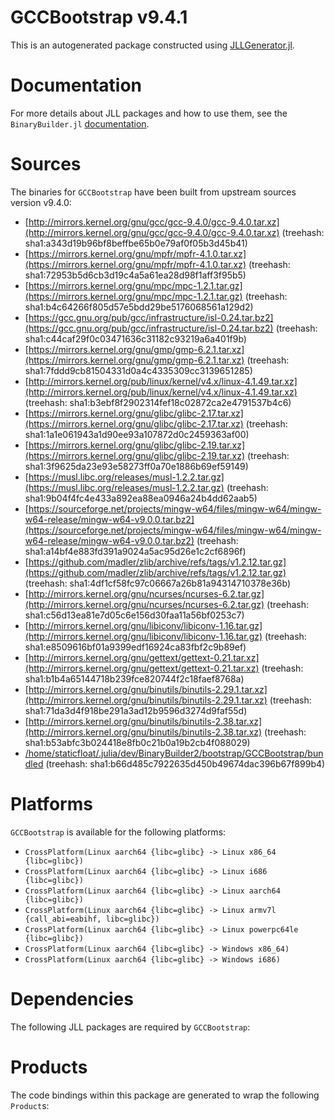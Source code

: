 # GCCBootstrap v9.4.1
This is an autogenerated package constructed using [JLLGenerator.jl](https://github.com/JuliaPackaging/BinaryBuilder2.jl/tree/main/JLLGenerator.jl).

# Documentation
For more details about JLL packages and how to use them, see the `BinaryBuilder.jl` [documentation](https://docs.binarybuilder.org/stable/jll/).

# Sources
The binaries for `GCCBootstrap` have been built from upstream sources version v9.4.0:

 - [http://mirrors.kernel.org/gnu/gcc/gcc-9.4.0/gcc-9.4.0.tar.xz](http://mirrors.kernel.org/gnu/gcc/gcc-9.4.0/gcc-9.4.0.tar.xz) (treehash: sha1:a343d19b96bf8beffbe65b0e79af0f05b3d45b41)
 - [https://mirrors.kernel.org/gnu/mpfr/mpfr-4.1.0.tar.xz](https://mirrors.kernel.org/gnu/mpfr/mpfr-4.1.0.tar.xz) (treehash: sha1:72953b5d6cb3d19c4a5a61ea28d98f1aff3f95b5)
 - [https://mirrors.kernel.org/gnu/mpc/mpc-1.2.1.tar.gz](https://mirrors.kernel.org/gnu/mpc/mpc-1.2.1.tar.gz) (treehash: sha1:b4c64266f805d57e5bdd29be5176068561a129d2)
 - [https://gcc.gnu.org/pub/gcc/infrastructure/isl-0.24.tar.bz2](https://gcc.gnu.org/pub/gcc/infrastructure/isl-0.24.tar.bz2) (treehash: sha1:c44caf29f0c03471636c31182c93219a6a401f9b)
 - [https://mirrors.kernel.org/gnu/gmp/gmp-6.2.1.tar.xz](https://mirrors.kernel.org/gnu/gmp/gmp-6.2.1.tar.xz) (treehash: sha1:7fddd9cb81504331d0a4c4335309cc3139651285)
 - [http://mirrors.kernel.org/pub/linux/kernel/v4.x/linux-4.1.49.tar.xz](http://mirrors.kernel.org/pub/linux/kernel/v4.x/linux-4.1.49.tar.xz) (treehash: sha1:b3ebf8f2902314fef18c02872ca2e4791537b4c6)
 - [https://mirrors.kernel.org/gnu/glibc/glibc-2.17.tar.xz](https://mirrors.kernel.org/gnu/glibc/glibc-2.17.tar.xz) (treehash: sha1:1a1e061943a1d90ee93a107872d0c2459363af00)
 - [https://mirrors.kernel.org/gnu/glibc/glibc-2.19.tar.xz](https://mirrors.kernel.org/gnu/glibc/glibc-2.19.tar.xz) (treehash: sha1:3f9625da23e93e58273ff0a70e1886b69ef59149)
 - [https://musl.libc.org/releases/musl-1.2.2.tar.gz](https://musl.libc.org/releases/musl-1.2.2.tar.gz) (treehash: sha1:9b04f4fc4e433a892ea88ea0946a24b4dd62aab5)
 - [https://sourceforge.net/projects/mingw-w64/files/mingw-w64/mingw-w64-release/mingw-w64-v9.0.0.tar.bz2](https://sourceforge.net/projects/mingw-w64/files/mingw-w64/mingw-w64-release/mingw-w64-v9.0.0.tar.bz2) (treehash: sha1:a14bf4e883fd391a9024a5ac95d26e1c2cf6896f)
 - [https://github.com/madler/zlib/archive/refs/tags/v1.2.12.tar.gz](https://github.com/madler/zlib/archive/refs/tags/v1.2.12.tar.gz) (treehash: sha1:4df1cf58fc97c06667a26b81a94314710378e36b)
 - [http://mirrors.kernel.org/gnu/ncurses/ncurses-6.2.tar.gz](http://mirrors.kernel.org/gnu/ncurses/ncurses-6.2.tar.gz) (treehash: sha1:c56d13ea81e7d05c6e156d30faa11a56bf0253c7)
 - [http://mirrors.kernel.org/gnu/libiconv/libiconv-1.16.tar.gz](http://mirrors.kernel.org/gnu/libiconv/libiconv-1.16.tar.gz) (treehash: sha1:e8509616bf01a9399edf16924ca83fbf2c9b89ef)
 - [http://mirrors.kernel.org/gnu/gettext/gettext-0.21.tar.xz](http://mirrors.kernel.org/gnu/gettext/gettext-0.21.tar.xz) (treehash: sha1:b1b4a65144718b239fce820744f2c18faef8768a)
 - [http://mirrors.kernel.org/gnu/binutils/binutils-2.29.1.tar.xz](http://mirrors.kernel.org/gnu/binutils/binutils-2.29.1.tar.xz) (treehash: sha1:71da3d4f918be291a3ad12b9596d3274d9faf55d)
 - [http://mirrors.kernel.org/gnu/binutils/binutils-2.38.tar.xz](http://mirrors.kernel.org/gnu/binutils/binutils-2.38.tar.xz) (treehash: sha1:b53abfc3b024418e8fb0c21b0a19b2cb4f088029)
 - [/home/staticfloat/.julia/dev/BinaryBuilder2/bootstrap/GCCBootstrap/bundled](/home/staticfloat/.julia/dev/BinaryBuilder2/bootstrap/GCCBootstrap/bundled) (treehash: sha1:b66d485c7922635d450b49674dac396b67f899b4)
# Platforms

`GCCBootstrap` is available for the following platforms:

 - `CrossPlatform(Linux aarch64 {libc=glibc} -> Linux x86_64 {libc=glibc})`
 - `CrossPlatform(Linux aarch64 {libc=glibc} -> Linux i686 {libc=glibc})`
 - `CrossPlatform(Linux aarch64 {libc=glibc} -> Linux aarch64 {libc=glibc})`
 - `CrossPlatform(Linux aarch64 {libc=glibc} -> Linux armv7l {call_abi=eabihf, libc=glibc})`
 - `CrossPlatform(Linux aarch64 {libc=glibc} -> Linux powerpc64le {libc=glibc})`
 - `CrossPlatform(Linux aarch64 {libc=glibc} -> Windows x86_64)`
 - `CrossPlatform(Linux aarch64 {libc=glibc} -> Windows i686)`
# Dependencies
The following JLL packages are required by `GCCBootstrap`:

# Products

The code bindings within this package are generated to wrap the following `Product`s:
<TODO>

